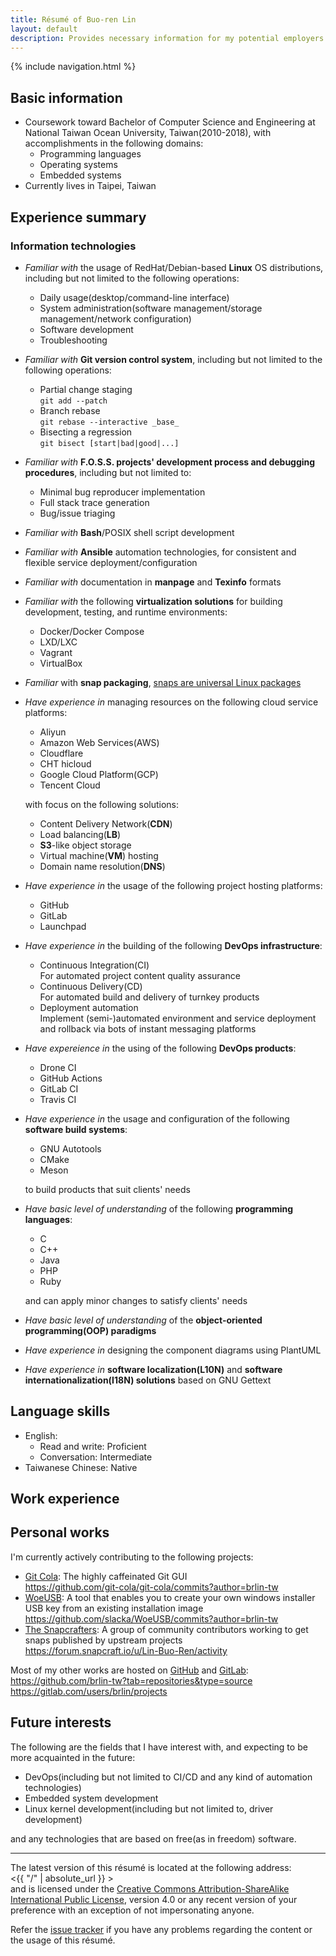 ```yaml
---
title: Résumé of Buo-ren Lin
layout: default
description: Provides necessary information for my potential employers' human resource assessment
---
```


{% include navigation.html %}

## Basic information

* Coursework toward Bachelor of Computer Science and Engineering at National Taiwan Ocean University, Taiwan(2010-2018), with accomplishments in the following domains:
    + Programming languages
    + Operating systems
    + Embedded systems
* Currently lives in Taipei, Taiwan

## Experience summary

### Information technologies

* _Familiar with_ the usage of RedHat/Debian-based **Linux** OS distributions, including but not limited to the following operations:
    + Daily usage(desktop/command-line interface)
    + System administration(software management/storage management/network configuration)
    + Software development
    + Troubleshooting
* _Familiar with_ **Git version control system**, including but not limited to the following operations:
    + Partial change staging  
      `git add --patch`
    + Branch rebase  
      `git rebase --interactive _base_`
    + Bisecting a regression  
      `git bisect [start|bad|good|...]`
* _Familiar with_ **F.O.S.S. projects' development process and debugging procedures**, including but not limited to:
    + Minimal bug reproducer implementation
    + Full stack trace generation
    + Bug/issue triaging
* _Familiar with_ **Bash**/POSIX shell script development
* _Familiar with_ **Ansible** automation technologies, for consistent and flexible service deployment/configuration
* _Familiar with_ documentation in **manpage** and **Texinfo** formats
* _Familiar with_ the following **virtualization solutions** for building development, testing, and runtime environments:
    + Docker/Docker Compose
    + LXD/LXC
    + Vagrant
    + VirtualBox
* _Familiar_ with **snap packaging**, [snaps are universal Linux packages](https://snapcraft.io)
* _Have experience in_ managing resources on the following cloud service platforms:
    + Aliyun
    + Amazon Web Services(AWS)
    + Cloudflare
    + CHT hicloud
    + Google Cloud Platform(GCP)
    + Tencent Cloud

  with focus on the following solutions:

    + Content Delivery Network(**CDN**)
    + Load balancing(**LB**)
    + **S3**-like object storage
    + Virtual machine(**VM**) hosting
    + Domain name resolution(**DNS**)

* _Have experience in_ the usage of the following project hosting platforms:
    + GitHub
    + GitLab
    + Launchpad
* _Have experience in_ the building of the following **DevOps infrastructure**:
    + Continuous Integration(CI)  
      For automated project content quality assurance
    + Continuous Delivery(CD)  
      For automated build and delivery of turnkey products
    + Deployment automation  
      Implement (semi-)automated environment and service deployment and rollback via bots of instant messaging platforms
* _Have expereience in_ the using of the following **DevOps products**:
    + Drone CI
    + GitHub Actions
    + GitLab CI
    + Travis CI
* _Have experience in_ the usage and configuration of the following **software build systems**:

    + GNU Autotools
    + CMake
    + Meson

  to build products that suit clients' needs
* _Have basic level of understanding_ of the following **programming languages**:

    + C
    + C++
    + Java
    + PHP
    + Ruby

  and can apply minor changes to satisfy clients' needs
* _Have basic level of understanding_ of the **object-oriented programming(OOP) paradigms**
* _Have experience in_ designing the component diagrams using PlantUML
* _Have experience in_ **software localization(L10N)** and **software internationalization(I18N) solutions** based on GNU Gettext

## Language skills

* English:
    + Read and write: Proficient
    + Conversation: Intermediate
* Taiwanese Chinese: Native

## Work experience

## Personal works

I'm currently actively contributing to the following projects:

* [Git Cola](http://git-cola.github.io): The highly caffeinated Git GUI  
  <https://github.com/git-cola/git-cola/commits?author=brlin-tw>
* [WoeUSB](https://github.com/slacka/WoeUSB): A tool that enables you to create your own windows installer USB key from an existing installation image  
  <https://github.com/slacka/WoeUSB/commits?author=brlin-tw>
* [The Snapcrafters](https://forum.snapcraft.io/t/join-snapcrafters/1325): A group of community contributors working to get snaps published by upstream projects  
  <https://forum.snapcraft.io/u/Lin-Buo-Ren/activity>

Most of my other works are hosted on [GitHub](https://github.com) and [GitLab](https://gitlab.com):  
<https://github.com/brlin-tw?tab=repositories&type=source>  
<https://gitlab.com/users/brlin/projects>

## Future interests

The following are the fields that I have interest with, and expecting to be more acquainted in the future:

* DevOps(including but not limited to CI/CD and any kind of automation technologies)
* Embedded system development
* Linux kernel development(including but not limited to, driver development)

and any technologies that are based on free(as in freedom) software.

---

The latest version of this résumé is located at the following address:  
<{{ "/" | absolute_url }} >  
and is licensed under the [Creative Commons Attribution-ShareAlike International Public License](https://creativecommons.org/licenses/by-sa/4.0), version 4.0 or any recent version of your preference with an exception of not impersonating anyone.

Refer the [issue tracker](https://gitlab.com/brlin/resume/-/issues) if you have any problems regarding the content or the usage of this résumé.

